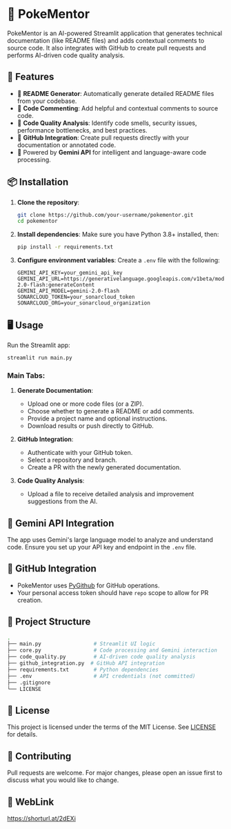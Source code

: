 # 🧠 PokeMentor

PokeMentor is an AI-powered Streamlit application that generates technical documentation (like README files) and adds contextual comments to source code. It also integrates with GitHub to create pull requests and performs AI-driven code quality analysis.

## 🚀 Features

- 📄 **README Generator**: Automatically generate detailed README files from your codebase.
- 💬 **Code Commenting**: Add helpful and contextual comments to source code.
- 🧪 **Code Quality Analysis**: Identify code smells, security issues, performance bottlenecks, and best practices.
- 🔄 **GitHub Integration**: Create pull requests directly with your documentation or annotated code.
- 🧠 Powered by **Gemini API** for intelligent and language-aware code processing.

## 📦 Installation

1. **Clone the repository**:
   ```bash
   git clone https://github.com/your-username/pokementor.git
   cd pokementor
   ```

2. **Install dependencies**:
   Make sure you have Python 3.8+ installed, then:
   ```bash
   pip install -r requirements.txt
   ```

3. **Configure environment variables**:
   Create a `.env` file with the following:
   ```env
   GEMINI_API_KEY=your_gemini_api_key
   GEMINI_API_URL=https://generativelanguage.googleapis.com/v1beta/models/gemini-2.0-flash:generateContent
   GEMINI_API_MODEL=gemini-2.0-flash
   SONARCLOUD_TOKEN=your_sonarcloud_token
   SONARCLOUD_ORG=your_sonarcloud_organization
   ```

## 🖥️ Usage

Run the Streamlit app:

```bash
streamlit run main.py
```

### Main Tabs:

1. **Generate Documentation**:
   - Upload one or more code files (or a ZIP).
   - Choose whether to generate a README or add comments.
   - Provide a project name and optional instructions.
   - Download results or push directly to GitHub.

2. **GitHub Integration**:
   - Authenticate with your GitHub token.
   - Select a repository and branch.
   - Create a PR with the newly generated documentation.

3. **Code Quality Analysis**:
   - Upload a file to receive detailed analysis and improvement suggestions from the AI.

## 🧠 Gemini API Integration

The app uses Gemini's large language model to analyze and understand code. Ensure you set up your API key and endpoint in the `.env` file.

## 🔐 GitHub Integration

- PokeMentor uses [PyGithub](https://pygithub.readthedocs.io/) for GitHub operations.
- Your personal access token should have `repo` scope to allow for PR creation.

## 📂 Project Structure

```bash
.
├── main.py                 # Streamlit UI logic
├── core.py                 # Code processing and Gemini interaction
├── code_quality.py         # AI-driven code quality analysis
├── github_integration.py  # GitHub API integration
├── requirements.txt        # Python dependencies
├── .env                    # API credentials (not committed)
├── .gitignore
└── LICENSE
```

## 📃 License

This project is licensed under the terms of the MIT License. See [LICENSE](./LICENSE) for details.

## 🙌 Contributing

Pull requests are welcome. For major changes, please open an issue first to discuss what you would like to change.

## 🙌 WebLink
https://shorturl.at/2dEXi
